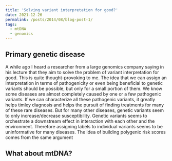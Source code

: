 ```yaml
---
title: 'Solving variant interpretation for good?'
date: 2021-12-26
permalink: /posts/2014/08/blog-post-1/
tags:
  - mtDNA
  - genomics
---
```



Primary genetic disease
-----
A while ago I heard a researcher from a large genomics company saying in his lecture that they aim to solve the problem of variant interpretation for good. This is quite thought-provoking to me. The idea that we can assign an interpretation in terms of pathogenicity or even being beneficial to genetic variants should be possible, but only for a small portion of them. We know some diseases are almost completely caused by one or a few pathogenic variants. If we can characterize all these pathogenic variants, it greatly helps timley diagnosis and helps the pursuit of finding treatments for many of these rare diseases. But for many other diseases, genetic variants seem to only increase/decrease susceptibility. Genetic variants seems to orchestrate a downstream effect in interaction with each other and the environment. Therefore assigning labels to individual variants seems to be uninformative for many diseases. The idea of building polygenic risk scores comes from the same argument


What about mtDNA?
-----
